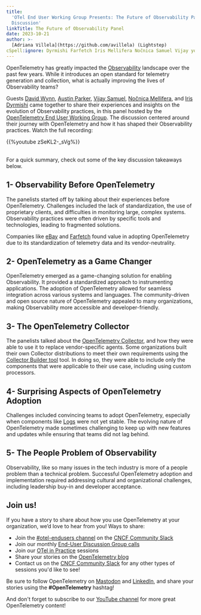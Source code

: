 ```yaml
---
title:
  'OTel End User Working Group Presents: The Future of Observability Panel
  Discussion'
linkTitle: The Future of Observability Panel
date: 2023-10-21
author: >-
  [Adriana Villela](https://github.com/avillela) (Lightstep)
cSpell:ignore: Dyrmishi Farfetch Iris Mellifera Nočnica Samuel Vijay youtube
---
```


OpenTelemetry has greatly impacted the
[Observability](/docs/concepts/observability-primer/) landscape over the past
few years. While it introduces an open standard for telemetry generation and
collection, what is actually improving the lives of Observability teams?

Guests [David Wynn](https://www.linkedin.com/in/davidbwynn/),
[Austin Parker](https://www.linkedin.com/in/austinlparker/),
[Vijay Samuel](https://www.linkedin.com/in/vjsamuel/),
[Nočnica Mellifera](https://www.linkedin.com/in/otel-mom/), and
[Iris Dyrmishi](https://www.linkedin.com/in/iris-dyrmishi-b15a9a164/) came
together to share their experiences and insights on the evolution of
Observability practices, in this panel hosted by the
[OpenTelemetry End User Working Group](/community/end-user/). The discussion
centered around their journey with OpenTelemetry and how it has shaped their
Observability practices. Watch the full recording:

{{%youtube zSeKL2-_sVg%}}

<br/>For a quick summary, check out some of the key discussion takeaways below.

## 1- Observability Before OpenTelemetry

The panelists started off by talking about their experiences before
OpenTelemetry. Challenges included the lack of standardization, the use of
proprietary clients, and difficulties in monitoring large, complex systems.
Observability practices were often driven by specific tools and technologies,
leading to fragmented solutions.

Companies like [eBay](/blog/2022/why-and-how-ebay-pivoted-to-opentelemetry/) and
[Farfetch](/blog/2023/end-user-q-and-a-03/) found value in adopting
OpenTelemetry due to its standardization of telemetry data and its
vendor-neutrality.

## 2- OpenTelemetry as a Game Changer

OpenTelemetry emerged as a game-changing solution for enabling Observability. It
provided a standardized approach to instrumenting applications. The adoption of
OpenTelemetry allowed for seamless integration across various systems and
languages. The community-driven and open source nature of OpenTelemetry appealed
to many organizations, making Observability more accessible and
developer-friendly.

## 3- The OpenTelemetry Collector

The panelists talked about the [OpenTelemetry Collector](/docs/collector/), and
how they were able to use it to replace vendor-specific agents. Some
organizations built their own Collector distributions to meet their own
requirements using the
[Collector Builder tool](/docs/collector/custom-collector/) tool. In doing so,
they were able to include only the components that were applicable to their use
case, including using custom processors.

## 4- Surprising Aspects of OpenTelemetry Adoption

Challenges included convincing teams to adopt OpenTelemetry, especially when
components like [Logs](/docs/concepts/signals/logs/) were not yet stable. The
evolving nature of OpenTelemetry made sometimes challenging to keep up with new
features and updates while ensuring that teams did not lag behind.

## 5- The People Problem of Observability

Observability, like so many issues in the tech industry is more of a people
problem than a technical problem. Successful OpenTelemetry adoption and
implementation required addressing cultural and organizational challenges,
including leadership buy-in and developer acceptance.

## Join us!

If you have a story to share about how you use OpenTelemetry at your
organization, we’d love to hear from you! Ways to share:

- Join the [#otel-endusers channel](/community/end-user/slack-channel/) on the
  [CNCF Community Slack](https://communityinviter.com/apps/cloud-native/cncf)
- Join our monthly
  [End-User Discussion Group calls](/community/end-user/discussion-group/)
- Join our [OTel in Practice](/community/end-user/otel-in-practice/) sessions
- Share your stories on the
  [OpenTelemetry blog](https://github.com/open-telemetry/opentelemetry.io/blob/954103a7444d691db3967121f0f1cb194af1dccb/README.md#submitting-a-blog-post)
- Contact us on the
  [CNCF Community Slack](https://communityinviter.com/apps/cloud-native/cncf)
  for any other types of sessions you'd like to see!

Be sure to follow OpenTelemetry on
[Mastodon](https://fosstodon.org/@opentelemetry) and
[LinkedIn](https://www.linkedin.com/company/opentelemetry/), and share your
stories using the **#OpenTelemetry** hashtag!

And don't forget to subscribe to our
[YouTube channel](https://youtube.com/@otel-official) for more great
OpenTelemetry content!
